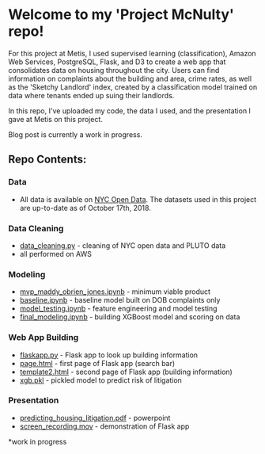 # Welcome to my 'Project McNulty' repo!   

For this project at Metis, I used supervised learning (classification), Amazon Web Services, PostgreSQL, Flask, and D3 to create a web app that consolidates data on housing throughout the city. Users can find information on complaints about the building and area, crime rates, as well as the 'Sketchy Landlord' index, created by a classification model trained on data where tenants ended up suing their landlords.

In this repo, I've uploaded my code, the data I used, and the presentation I gave at Metis on this project.  

Blog post is currently a work in progress.

## Repo Contents:   

### Data
* All data is available on [NYC Open Data]. The datasets used in this project are up-to-date as of October 17th, 2018.

### Data Cleaning
* [data_cleaning.py](https://github.com/maddyobrienjones/project_mcnulty/blob/master/data_cleaning.py) - cleaning of NYC open data and PLUTO data
* all performed on AWS

### Modeling
* [mvp_maddy_obrien_jones.ipynb](https://github.com/maddyobrienjones/project_mcnulty/blob/master/mvp_maddy_obrien_jones.ipynb) - minimum viable product
* [baseline.ipynb](https://github.com/maddyobrienjones/project_mcnulty/blob/master/baseline.ipynb) - baseline model built on DOB complaints only
* [model_testing.ipynb](https://github.com/maddyobrienjones/project_mcnulty/blob/master/model_testing.ipynb) - feature engineering and model testing
* [final_modeling.ipynb](https://github.com/maddyobrienjones/project_mcnulty/blob/master/final_modeling.ipynb) - building XGBoost model and scoring on data

### Web App Building
* [flaskapp.py](https://github.com/maddyobrienjones/project_mcnulty/blob/master/flaskapp.py) - Flask app to look up building information
* [page.html](https://github.com/maddyobrienjones/project_mcnulty/blob/master/page.html) - first page of Flask app (search bar)
* [template2.html](https://github.com/maddyobrienjones/project_mcnulty/blob/master/template2.html) - second page of Flask app (building information)
* [xgb.pkl](https://github.com/maddyobrienjones/project_mcnulty/blob/master/xgb.pkl) - pickled model to predict risk of litigation

### Presentation
* [predicting_housing_litigation.pdf](https://github.com/maddyobrienjones/project_mcnulty/blob/master/predicting_housing_litigation.pdf) - powerpoint
* [screen_recording.mov](https://github.com/maddyobrienjones/project_mcnulty/blob/master/screen_recording.mov) - demonstration of Flask app


*work in progress

[NYC Open Data]: https://opendata.cityofnewyork.us/
